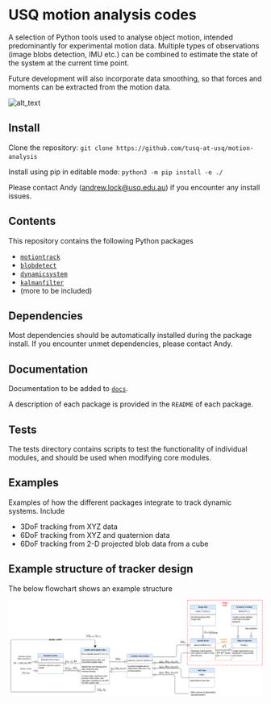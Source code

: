 # USQ motion analysis codes

A selection of Python tools used to analyse object motion, intended predominantly for experimental motion data. Multiple types of observations (image blobs detection, IMU etc.) can be combined to estimate the state of the system at the current time point. 

Future development will also incorporate data smoothing, so that forces and
moments can be extracted from the motion data. 

![alt_text](/docs/img/example_gif.gif?raw=true "mesh_view")
<!-- ![alt_text](/docs/img/mesh.png?raw=true "mesh_view") -->
<!-- ![alt text](/docs/img/top.png?raw=true "top_blob_match") -->
<!-- ![alt text](/docs/img/east.png?raw=true "east_blob_match") -->

## Install

Clone the repository:
`git clone https://github.com/tusq-at-usq/motion-analysis`

Install using pip in editable mode:
`python3 -m pip install -e ./`

Please contact Andy (andrew.lock@usq.edu.au) if you encounter any install issues.

## Contents

This repository contains the following Python packages

* [`motiontrack`](/src/motiontrack/README.md)
* [`blobdetect`](/src/blobdetect/README.md)
* [`dynamicsystem`](/src/dynamicsystem/README.md)
* [`kalmanfilter`](/src/kalmanfilter/README.md)
* (more to be included)

## Dependencies 

Most dependencies should be automatically installed during the package install.
If you encounter unmet dependencies, please contact Andy. 

## Documentation 

Documentation to be added to [`docs`](/docs/).

A description of each package is provided in the `README` of each package. 

## Tests

The tests directory contains scripts to test the functionality of individual modules, and should be used when modifying core modules. 

## Examples

Examples of how the different packages integrate to track dynamic systems.
Include

- 3DoF tracking from XYZ data
- 6DoF tracking from XYZ and quaternion data
- 6DoF tracking from 2-D projected blob data from a cube

## Example structure of tracker design

The below flowchart shows an example structure 

![alt text](/docs/img/motiontrack_diagram.png?raw=true "motiontrack_structure")


